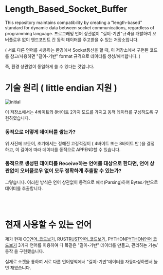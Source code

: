 # Length_Based_Socket_Buffer
This repository maintains compatibility by creating a "length-based" standard for dynamic data between socket communications, regardless of programming language. 프로그래밍 언어 상관없이 "길이-기반"규격을 개발하여  오버플로우 없이 엔드포인트 간 동적 데이터를 주고받을 수 있는 저장소입니다. 

( 서로 다른 언어를 사용하는 환경에서 Socket통신을 할 때, 이 저장소에서 구현된 코드를 참고/사용하면 "길이-기반" format 규격으로 데이터를 생성/해석합니다.  )

즉, 환경 상관없이 동일하게 쓸 수 있다는 것입니다.

# 기술 원리 ( little endian 지원 )

![initial](https://github.com/lastime1650/Length_Based_Socket_Buffer/blob/main/image_for_readme/image.png)

이 저장소에서는 4바이트와 8바이트 2가지 모드를 가지고 동적 데이터를 구성하도록 구현하였습니다.

### 동적으로 어떻게 데이터를 쌓는가?

위 사진에 보듯이, 초기에서는 정해진 고정적길이 ( 4바이트 또는 8바이트 만 )을 결정하고, 이 길이에 따라 데이터를 동적으로 APPEND할 수 있습니다.

### 동적으로 생성된 데이터를 Receive하는 언어를 대상으로 한다면, 언어 상관없이 오버플로우 없이 모두 정확하게 추출할 수 있는가?

그렇습니다. 이러한 방식은 언어 상관없이 동적으로 해석(Parsing)하여 Bytes기반으로 데이터를 추출합니다. 

</br></br>

# 현재 사용할 수 있는 언어

제가 현재 C[C언어_코드보기](https://github.com/lastime1650/Length_Based_Dynamic_Socket_Buffer/blob/main/C./main.c), RUST[RUST언어_코드보기](https://github.com/lastime1650/Length_Based_Dynamic_Socket_Buffer/blob/main/RUST./main.rs), PYTHON[PYTHON언어 코드보기](https://github.com/lastime1650/Length_Based_Dynamic_Socket_Buffer/blob/main/PYTHON./Length_Based_Socket_Communication.py) 3가지 언어를 이용하여 다 똑같은 "길이-기반" 데이터를 만들고, 관리하는 기능/동작 을 구현했습니다.

실제로 소켓을 통하여 서로 다른 언어영억에서 "길이-기반"데이터를 자동파싱하면서 놀면 재밌습니다. 

